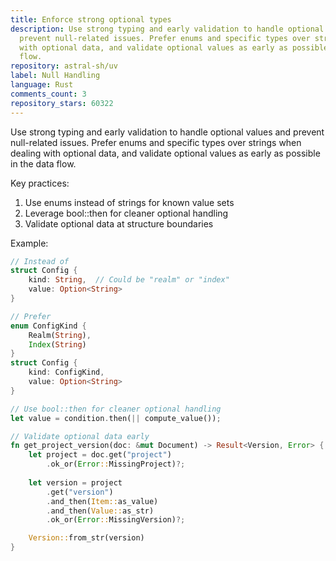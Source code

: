 ```yaml
---
title: Enforce strong optional types
description: Use strong typing and early validation to handle optional values and
  prevent null-related issues. Prefer enums and specific types over strings when dealing
  with optional data, and validate optional values as early as possible in the data
  flow.
repository: astral-sh/uv
label: Null Handling
language: Rust
comments_count: 3
repository_stars: 60322
---
```


Use strong typing and early validation to handle optional values and prevent null-related issues. Prefer enums and specific types over strings when dealing with optional data, and validate optional values as early as possible in the data flow.

Key practices:
1. Use enums instead of strings for known value sets
2. Leverage bool::then for cleaner optional handling
3. Validate optional data at structure boundaries

Example:
```rust
// Instead of
struct Config {
    kind: String,  // Could be "realm" or "index"
    value: Option<String>
}

// Prefer
enum ConfigKind {
    Realm(String),
    Index(String)
}
struct Config {
    kind: ConfigKind,
    value: Option<String>
}

// Use bool::then for cleaner optional handling
let value = condition.then(|| compute_value());

// Validate optional data early
fn get_project_version(doc: &mut Document) -> Result<Version, Error> {
    let project = doc.get("project")
        .ok_or(Error::MissingProject)?;
    
    let version = project
        .get("version")
        .and_then(Item::as_value)
        .and_then(Value::as_str)
        .ok_or(Error::MissingVersion)?;

    Version::from_str(version)
}